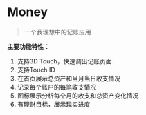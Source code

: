 # Money
> 一个我理想中的记账应用

**主要功能特性：**
1. 支持3D Touch，快速调出记账页面
2. 支持Touch ID
3. 在首页展示总资产和当月当日收支情况
4. 记录每个账户的每笔收支情况
5. 图标展示分析每个月的收支和总资产变化情况
6. 有理财目标，展示现实进度

